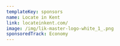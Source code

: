 ```yaml
---
templateKey: sponsors
name: Locate in Kent
link: locateinkent.com/
image: /img/lik-master-logo-white_1_.png
sponsoredTrack: Economy
---
```

